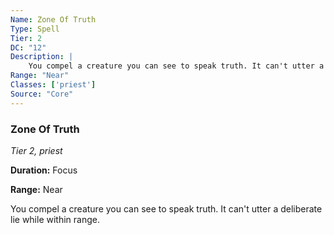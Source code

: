 ```yaml
---
Name: Zone Of Truth
Type: Spell
Tier: 2
DC: "12"
Description: |
    You compel a creature you can see to speak truth. It can't utter a deliberate lie while within range.Duration: "Focus"
Range: "Near"
Classes: ['priest']
Source: "Core"
---
```


### Zone Of Truth

_Tier 2, priest_

**Duration:** Focus

**Range:** Near

You compel a creature you can see to speak truth. It can't utter a deliberate lie while within range.

